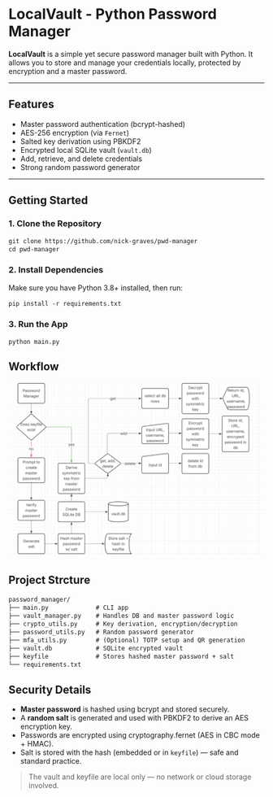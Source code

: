 # LocalVault - Python Password Manager
**LocalVault** is a simple yet secure password manager built with Python. It allows you to store and manage your credentials locally, protected by encryption and a master password.

---

## Features
- Master password authentication (bcrypt-hashed)
- AES-256 encryption (via `Fernet`)
- Salted key derivation using PBKDF2
- Encrypted local SQLite vault (`vault.db`)
- Add, retrieve, and delete credentials
- Strong random password generator

---

## Getting Started

### 1. Clone the Repository
```
git clone https://github.com/nick-graves/pwd-manager
cd pwd-manager
```

### 2. Install Dependencies
Make sure you have Python 3.8+ installed, then run:
```
pip install -r requirements.txt
```

### 3. Run the App
```
python main.py
```

## Workflow
![Workflow](images/FlowChart.JPG)


## Project Strcture

```
password_manager/
├── main.py             # CLI app
├── vault_manager.py    # Handles DB and master password logic
├── crypto_utils.py     # Key derivation, encryption/decryption
├── password_utils.py   # Random password generator
├── mfa_utils.py        # (Optional) TOTP setup and QR generation
├── vault.db            # SQLite encrypted vault
├── keyfile             # Stores hashed master password + salt
└── requirements.txt
```


## Security Details
- **Master password** is hashed using bcrypt and stored securely.
- A **random salt** is generated and used with PBKDF2 to derive an AES encryption key.
- Passwords are encrypted using cryptography.fernet (AES in CBC mode + HMAC).
- Salt is stored with the hash (embedded or in ```keyfile```) — safe and standard practice.
> The vault and keyfile are local only — no network or cloud storage involved.

